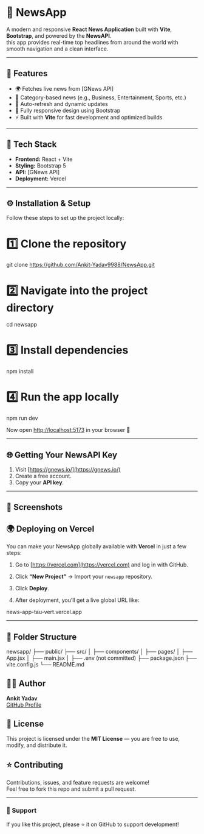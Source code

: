 # 📰 NewsApp

A modern and responsive **React News Application** built with **Vite**, **Bootstrap**, and powered by the **NewsAPI**.  
this app provides real-time top headlines from around the world with smooth navigation and a clean interface.

---

## 🚀 Features

- 🌍 Fetches live news from [GNews API]
- 📰 Category-based news (e.g., Business, Entertainment, Sports, etc.)
- 🔄 Auto-refresh and dynamic updates
- 📱 Fully responsive design using Bootstrap
- ⚡ Built with **Vite** for fast development and optimized builds

---

## 🧠 Tech Stack

- **Frontend:** React + Vite  
- **Styling:** Bootstrap 5  
- **API:** [GNews API]  
- **Deployment:** Vercel  

---

## ⚙️ Installation & Setup

Follow these steps to set up the project locally:


# 1️⃣ Clone the repository
git clone https://github.com/Ankit-Yadav9988/NewsApp.git

# 2️⃣ Navigate into the project directory
cd newsapp

# 3️⃣ Install dependencies
npm install


# 4️⃣ Run the app locally
npm run dev


Now open [http://localhost:5173](http://localhost:5173) in your browser 🚀

---

## 🌐 Getting Your NewsAPI Key

1. Visit [https://gnews.io/](https://gnews.io/)
2. Create a free account.
3. Copy your **API key**.


---

## 📸 Screenshots





## 🌍 Deploying on Vercel

You can make your NewsApp globally available with **Vercel** in just a few steps:

1. Go to [https://vercel.com](https://vercel.com) and log in with GitHub.  
2. Click **“New Project”** → Import your `newsapp` repository.  

4. Click **Deploy**.  
5. After deployment, you’ll get a live global URL like:


news-app-tau-vert.vercel.app

---

## 📁 Folder Structure


newsapp/
├── public/
├── src/
│   ├── components/
│   ├── pages/
│   ├── App.jsx
│   ├── main.jsx
│
├── .env (not committed)
├── package.json
├── vite.config.js
└── README.md


## 🧑‍💻 Author

**Ankit Yadav**  
[GitHub Profile](https://github.com/Ankit-Yadav9988)


## 🪪 License

This project is licensed under the **MIT License** — you are free to use, modify, and distribute it.



## ⭐ Contributing

Contributions, issues, and feature requests are welcome!  
Feel free to fork this repo and submit a pull request.

---

### 💬 Support

If you like this project, please ⭐ it on GitHub to support development!
